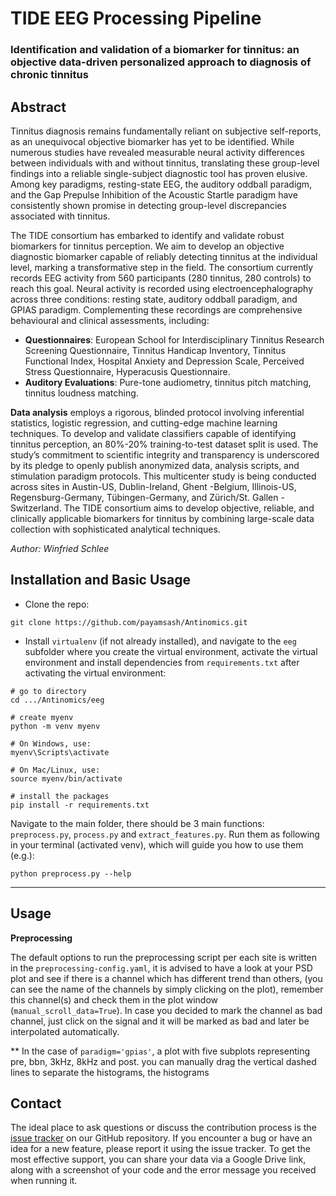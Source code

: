 # TIDE EEG Processing Pipeline
### Identification and validation of a biomarker for tinnitus: an objective data-driven personalized approach to diagnosis of chronic tinnitus 

## Abstract
Tinnitus diagnosis remains fundamentally reliant on subjective self-reports, as an unequivocal
objective biomarker has yet to be identified. While numerous studies have revealed measurable
neural activity differences between individuals with and without tinnitus, translating these
group-level findings into a reliable single-subject diagnostic tool has proven elusive. Among
key paradigms, resting-state EEG, the auditory oddball paradigm, and the Gap Prepulse
Inhibition of the Acoustic Startle paradigm have consistently shown promise in detecting
group-level discrepancies associated with tinnitus.

The TIDE consortium has embarked to identify and validate robust biomarkers for tinnitus
perception. We aim to develop an objective diagnostic biomarker capable of reliably detecting
tinnitus at the individual level, marking a transformative step in the field.
The consortium currently records EEG activity from 560 participants (280 tinnitus, 280
controls) to reach this goal. Neural activity is recorded using electroencephalography across
three   conditions:   resting   state,   auditory   oddball   paradigm,   and   GPIAS   paradigm.
Complementing these recordings are comprehensive behavioural and clinical assessments,
including:

- **Questionnaires**: European School for Interdisciplinary Tinnitus Research Screening
Questionnaire, Tinnitus Handicap Inventory, Tinnitus Functional Index, Hospital
Anxiety   and   Depression   Scale,   Perceived   Stress   Questionnaire,   Hyperacusis
Questionnaire.
- **Auditory Evaluations**:   Pure-tone   audiometry,   tinnitus   pitch   matching,   tinnitus
loudness matching.

**Data analysis** employs a rigorous, blinded protocol involving inferential statistics, logistic
regression, and cutting-edge machine learning techniques. To develop and validate classifiers
capable of identifying tinnitus perception, an 80%-20% training-to-test dataset split is used.
The study’s commitment to scientific integrity and transparency is underscored by its pledge to
openly publish anonymized data, analysis scripts, and stimulation paradigm protocols.
This multicenter study is being conducted across sites in Austin-US, Dublin-Ireland, Ghent
-Belgium, Illinois-US, Regensburg-Germany, Tübingen-Germany, and Zürich/St. Gallen
-Switzerland.
The TIDE consortium aims to develop objective, reliable, and clinically applicable biomarkers for tinnitus by combining large-scale data collection with sophisticated analytical 
techniques.

*Author: Winfried Schlee*

## Installation and Basic Usage
- Clone the repo:
```
git clone https://github.com/payamsash/Antinomics.git
```
- Install `virtualenv` (if not already installed), and navigate to the `eeg` subfolder where you create the virtual environment, activate the virtual environment and install dependencies from `requirements.txt` after activating the virtual environment:
```
# go to directory
cd .../Antinomics/eeg

# create myenv
python -m venv myenv

# On Windows, use:
myenv\Scripts\activate

# On Mac/Linux, use:
source myenv/bin/activate

# install the packages
pip install -r requirements.txt
```

Navigate to the main folder, there should be 3 main functions: `preprocess.py`, `process.py` and `extract_features.py`. Run them as following in your terminal (activated venv), which will guide you how to use them (e.g.):
```
python preprocess.py --help
```
---

## Usage
**Preprocessing**

The default options to run the preprocessing script per each site is written in the `preprocessing-config.yaml`, it is advised to have a look at your PSD plot and see if there is a channel which has different trend than others, (you can see the name of the channels by simply clicking on the plot), remember this channel(s) and check them in the plot window (`manual_scroll_data=True`). In case you decided to mark the channel as bad channel, just click on the signal and it will be marked as bad and later be interpolated automatically.

** In the case of `paradigm='gpias'`, a plot with five subplots representing pre, bbn, 3kHz, 8kHz and post. you can manually drag the vertical dashed lines to separate the histograms, the histograms
  

## Contact
The ideal place to ask questions or discuss the contribution process is the [issue tracker](https://github.com/payamsash/Antinomics/issues) on our GitHub repository. If you encounter a bug or have an idea for a new feature, please report it using the issue tracker. To get the most effective support, you can share your data via a Google Drive link, along with a screenshot of your code and the error message you received when running it.
